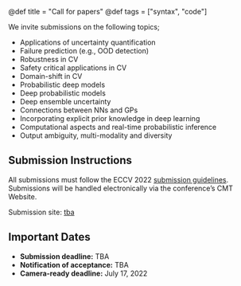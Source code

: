 @def title = "Call for papers"
@def tags = ["syntax", "code"]

We invite submissions on the following topics;

* Applications of uncertainty quantification
* Failure prediction (e.g., OOD detection)
* Robustness in CV
* Safety critical applications in CV
* Domain-shift in CV
* Probabilistic deep models
* Deep probabilistic models
* Deep ensemble uncertainty
* Connections between NNs and GPs
* Incorporating explicit prior knowledge in deep learning
* Computational aspects and real-time probabilistic inference
* Output ambiguity, multi-modality and diversity

## Submission Instructions
All submissions must follow the ECCV 2022 [submission guidelines](https://eccv2022.ecva.net/submission/call-for-papers/).
Submissions will be handled electronically via the conference’s CMT Website.

Submission site: [tba](/cfp/)

## Important Dates
* **Submission deadline:** TBA
* **Notification of acceptance:** TBA
* **Camera-ready deadline:** July 17, 2022